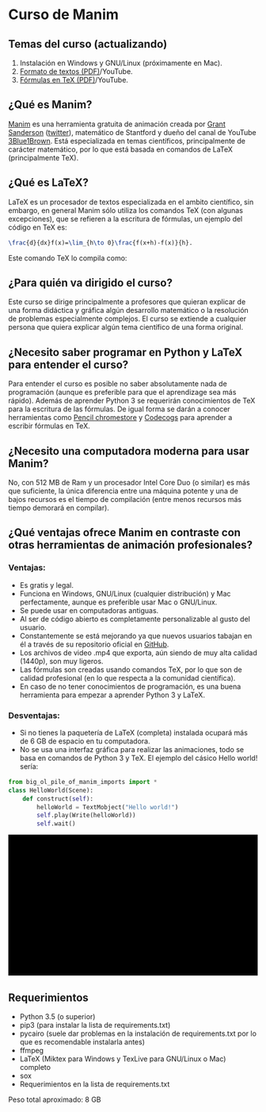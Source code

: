 # Curso de Manim
## Temas del curso (actualizando)
1. Instalación en Windows y GNU/Linux (próximamente en Mac).
2. [Formato de textos (PDF)](https://drive.google.com/open?id=1BaWn_QJEz7hsizaLXFpM0YVOn9Gxi_Yn)/YouTube.
3. [Fórmulas en TeX (PDF)](https://drive.google.com/open?id=1sPksk698UezNpYn7piEuGEwIqJd8TZMd)/YouTube.

## ¿Qué es Manim?
[Manim](https://github.com/3b1b/manim) es una herramienta gratuita de animación creada por [Grant Sanderson](http://www.3blue1brown.com/) ([twitter](https://twitter.com/3blue1brown?lang=es)), matemático de Stantford y dueño del canal de YouTube [3Blue1Brown](https://www.youtube.com/channel/UCYO_jab_esuFRV4b17AJtAw). Está especializada en temas científicos, principalmente de carácter matemático, por lo que está basada en comandos de LaTeX (principalmente TeX).

## ¿Qué es LaTeX?
LaTeX es un procesador de textos especializada en el ambito científico, sin embargo, en general Manim sólo utiliza los comandos TeX (con algunas excepciones), que se refieren a la escritura de fórmulas, un ejemplo del código en TeX es:
```latex
\frac{d}{dx}f(x)=\lim_{h\to 0}\frac{f(x+h)-f(x)}{h}.
```
Este comando TeX lo compila como:
## ¿Para quién va dirigido el curso?
Este curso se dirige principalmente a profesores que quieran explicar de una forma didáctica y gráfica algún desarrollo matemático o la resolución de problemas especialmente complejos. El curso se extiende a cualquier persona que quiera explicar algún tema científico de una forma original.

## ¿Necesito saber programar en Python y LaTeX para entender el curso?
Para entender el curso es posible no saber absolutamente nada de programación (aunque es preferible para que el aprendizage sea más rápido). Además de aprender Python 3 se requerirán conocimientos de TeX para la escritura de las fórmulas. De igual forma se darán a conocer herramientas como [Pencil chromestore](http://s1.daumcdn.net/editor/fp/service_nc/pencil/Pencil_chromestore.html) y [Codecogs](https://www.codecogs.com/latex/eqneditor.php) para aprender a escribir fórmulas en TeX.

## ¿Necesito una computadora moderna para usar Manim?
No, con 512 MB de Ram y un procesador Intel Core Duo (o similar) es más que suficiente, la única diferencia entre una máquina potente y una de bajos recursos es el tiempo de compilación (entre menos recursos más tiempo demorará en compilar).

## ¿Qué ventajas ofrece Manim en contraste con otras herramientas de animación profesionales?
### Ventajas:
* Es gratis y legal.
* Funciona en Windows, GNU/Linux (cualquier distribución) y Mac perfectamente, aunque es preferible usar Mac o GNU/Linux.
* Se puede usar en computadoras antiguas.
* Al ser de código abierto es completamente personalizable al gusto del usuario.
* Constantemente se está mejorando ya que nuevos usuarios tabajan en él a través de su repositorio oficial en [GitHub](https://github.com/3b1b/manim).
* Los archivos de video .mp4 que exporta, aún siendo de muy alta calidad (1440p), son muy ligeros.
* Las fórmulas son creadas usando comandos TeX, por lo que son de calidad profesional (en lo que respecta a la comunidad científica).
* En caso de no tener conocimientos de programación, es una buena herramienta para empezar a aprender Python 3 y LaTeX.
### Desventajas:
* Si no tienes la paquetería de LaTeX (completa) instalada ocupará más de 6 GB de espacio en tu computadora.
* No se usa una interfaz gráfica para realizar las animaciones, todo se basa en comandos de Python 3 y TeX. El ejemplo del cásico Hello world! sería:
```python
from big_ol_pile_of_manim_imports import *
class HelloWorld(Scene):
    def construct(self):
        helloWorld = TextMobject("Hello world!")
        self.play(Write(helloWorld))
        self.wait()
```
<p align="center"><img src ="/HelloWorld.gif" /></p>

## Requerimientos
* Python 3.5 (o superior)
* pip3 (para instalar la lista de requirements.txt)
* pycairo (suele dar problemas en la instalación de requirements.txt por lo que es recomendable instalarla antes)
* ffmpeg
* LaTeX (Miktex para Windows y TexLive para GNU/Linux o Mac) completo
* sox
* Requerimientos en la lista de requirements.txt

Peso total aproximado: 8 GB

